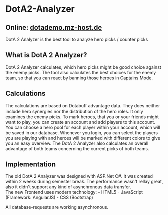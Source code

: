 # DotA2-Analyzer
<h2>Online: <a href="http://dotademo.mz-host.de" target="_blank">dotademo.mz-host.de</a></h2>
DotA 2 Analyzer is the best tool to analyze hero picks / counter picks

<h2>What is DotA 2 Analyzer?</h2>
DotA 2 Analyzer calculates, which hero picks might be good choice against the enemy picks.
The tool also calculates the best choices for the enemy team, so that you can react by banning those heroes in Captains Mode.

<h2>Calculations</h2>
The calculations are based on Dotabuff advantage data. They does neither include hero synergies nor the distribution of the hero roles.
It only examines the enemy picks.
To mark heroes, that you or your friends might want to play, you can create an account and add players to this account.
You can choose a hero pool for each player within your account, which will be saved in our database.
Whenever you login, you can select the players you are playing with and heroes will be marked with different colors to give you an easy overview.
The DotA 2 Analyzer also calculates an overall advantage of both teams concerning the current picks of both teams.

<h2>Implementation</h2>
The old DotA 2 Analyzer was designed with ASP.Net C#. It was created within 2 weeks during semester break. The performance wasn't rellay great, also it didn't support any kind of asynchronous data transfer. <br>
The new Frontend uses modern technology:
- HTML5
- JavaScript (Framework: AngularJS)
- CSS (Bootstrap)

All database-requests are working asynchronous.
